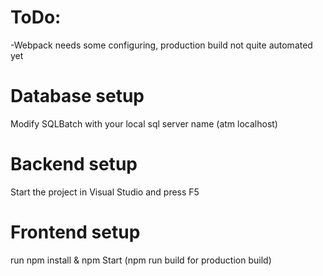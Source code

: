 # ToDo:

-Webpack needs some configuring, production build not quite automated yet

# Database setup

Modify SQLBatch with your local sql server name (atm localhost) 

# Backend setup

Start the project in Visual Studio and press F5

# Frontend setup

run npm install & npm Start (npm run build for production build)
